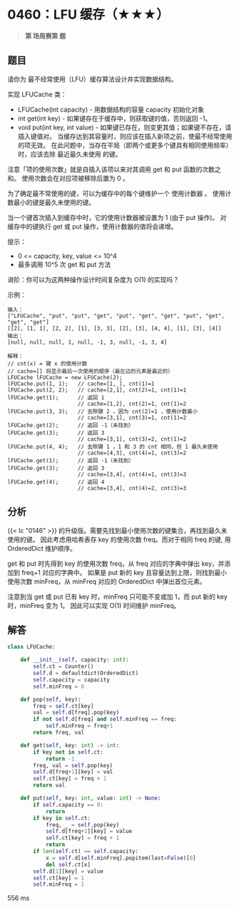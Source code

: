 # 0460：LFU 缓存（★★★）


> **第  场周赛第  题**

## 题目

请你为 最不经常使用（LFU）缓存算法设计并实现数据结构。

实现 LFUCache 类：

- LFUCache(int capacity) - 用数据结构的容量 capacity 初始化对象
- int get(int key) - 如果键存在于缓存中，则获取键的值，否则返回 -1。
- void put(int key, int value) - 如果键已存在，则变更其值；如果键不存在，请插入键值对。
当缓存达到其容量时，则应该在插入新项之前，使最不经常使用的项无效。
在此问题中，当存在平局（即两个或更多个键具有相同使用频率）时，应该去除 最近最久未使用 的键。

注意「项的使用次数」就是自插入该项以来对其调用 get 和 put 函数的次数之和。
使用次数会在对应项被移除后置为 0 。

为了确定最不常使用的键，可以为缓存中的每个键维护一个 使用计数器 。
使用计数最小的键是最久未使用的键。

当一个键首次插入到缓存中时，它的使用计数器被设置为 1 (由于 put 操作)。
对缓存中的键执行 get 或 put 操作，使用计数器的值将会递增。

提示：

- 0 <= capacity, key, value <= 10^4 
- 最多调用 10^5 次 get 和 put 方法

进阶：你可以为这两种操作设计时间复杂度为 O(1) 的实现吗？
 
示例：

    输入：
    ["LFUCache", "put", "put", "get", "put", "get", "get", "put", "get", "get", "get"]
    [[2], [1, 1], [2, 2], [1], [3, 3], [2], [3], [4, 4], [1], [3], [4]]
    输出：
    [null, null, null, 1, null, -1, 3, null, -1, 3, 4]
    
    解释：
    // cnt(x) = 键 x 的使用计数
    // cache=[] 将显示最后一次使用的顺序（最左边的元素是最近的）
    LFUCache lFUCache = new LFUCache(2);
    lFUCache.put(1, 1);   // cache=[1,_], cnt(1)=1
    lFUCache.put(2, 2);   // cache=[2,1], cnt(2)=1, cnt(1)=1
    lFUCache.get(1);      // 返回 1
                          // cache=[1,2], cnt(2)=1, cnt(1)=2
    lFUCache.put(3, 3);   // 去除键 2 ，因为 cnt(2)=1 ，使用计数最小
                          // cache=[3,1], cnt(3)=1, cnt(1)=2
    lFUCache.get(2);      // 返回 -1（未找到）
    lFUCache.get(3);      // 返回 3
                          // cache=[3,1], cnt(3)=2, cnt(1)=2
    lFUCache.put(4, 4);   // 去除键 1 ，1 和 3 的 cnt 相同，但 1 最久未使用
                          // cache=[4,3], cnt(4)=1, cnt(3)=2
    lFUCache.get(1);      // 返回 -1（未找到）
    lFUCache.get(3);      // 返回 3
                          // cache=[3,4], cnt(4)=1, cnt(3)=3
    lFUCache.get(4);      // 返回 4
                          // cache=[3,4], cnt(4)=2, cnt(3)=3

## 分析

{{< lc "0146" >}} 的升级版。需要先找到最小使用次数的键集合，再找到最久未使用的键。
因此考虑用哈希表存 key 的使用次数 freq。而对于相同 freq 的键, 用 OrderedDict 维护顺序。

get 和 put 时先得到 key 的使用次数 freq，从 freq 对应的字典中弹出 key，并添加到 freq+1 对应的字典中。
如果是 put 新的 key 且容量达到上限，则找到最小使用次数 minFreq，从 minFreq 对应的 OrderedDict 中弹出首位元素。

注意到当 get 或 put 已有 key 时，minFreq 只可能不变或加 1，而 put 新的 key 时，minFreq 变为 1。
因此可以实现 O(1) 时间维护 minFreq。

## 解答

```python
class LFUCache:

    def __init__(self, capacity: int):
        self.ct = Counter()
        self.d = defaultdict(OrderedDict)
        self.capacity = capacity
        self.minFreq = 0

    def pop(self, key):
        freq = self.ct[key]
        val = self.d[freq].pop(key)
        if not self.d[freq] and self.minFreq == freq:
            self.minFreq = freq+1
        return freq, val

    def get(self, key: int) -> int:
        if key not in self.ct:
            return -1
        freq, val = self.pop(key)
        self.d[freq+1][key] = val
        self.ct[key] = freq + 1
        return val

    def put(self, key: int, value: int) -> None:
        if self.capacity == 0:
            return
        if key in self.ct:
            freq, _ = self.pop(key)
            self.d[freq+1][key] = value
            self.ct[key] = freq + 1
            return  
        if len(self.ct) == self.capacity:
            x = self.d[self.minFreq].popitem(last=False)[0]
            del self.ct[x]
        self.d[1][key] = value
        self.ct[key] = 1
        self.minFreq = 1
```
556 ms
